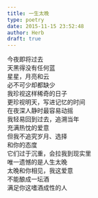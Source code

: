 ```yaml
---  
title: 一生太晚  
type: poetry  
date: 2015-11-15 23:52:48  
author: Herb  
draft: true
---  
```

今夜即将过去  
天黑得没有任何蓝  
星星，月亮和云  
必不可少却都缺少    
我珍视这样稀奇的日子  
更珍视明天，写进记忆的时间    
在夜深人静时最容易动摇  
我轻易回到过去，追溯当年  
充满热忱的爱意    
但我不追究岁月、选择  
和你的态度  
它们过于沉重，会拉我到现实里    
唯一遗憾的是人生太晚  
太晚和你相见，我这爱意  
不能酿成一坛酒  
满足你这嗜酒成性的人  
